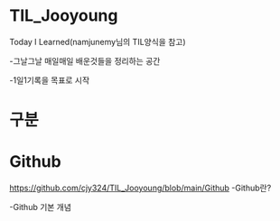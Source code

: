 # TIL_Jooyoung
Today I Learned(namjunemy님의 TIL양식을 참고)

-그날그날 매일매일 배운것들을 정리하는 공간

-1일1기록을 목표로 시작

# 구분

# Github
https://github.com/cjy324/TIL_Jooyoung/blob/main/Github
-Github란?

-Github 기본 개념
